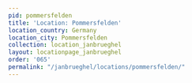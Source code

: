 ```yaml
---
pid: pommersfelden
title: 'Location: Pommersfelden'
location_country: Germany
location_city: Pommersfelden
collection: location_janbrueghel
layout: locationpage_janbrueghel
order: '065'
permalink: "/janbrueghel/locations/pommersfelden/"
---
```

